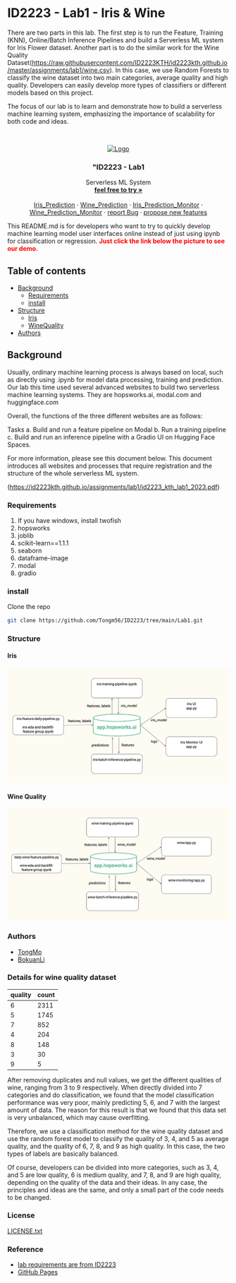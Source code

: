 
# ID2223 - Lab1 - Iris & Wine

There are two parts in this lab. The first step is to run the Feature, Training (KNN), Online/Batch Inference Pipelines and build a Serverless ML system for Iris Flower dataset. Another part is to do the similar work for the Wine Quality Dataset(https://raw.githubusercontent.com/ID2223KTH/id2223kth.github.io/master/assignments/lab1/wine.csv). In this case, we use Random Forests to classify the wine dataset into two main categories, average quality and high quality. Developers can easily develop more types of classifiers or different models based on this project. 

The focus of our lab is to learn and demonstrate how to build a serverless machine learning system, emphasizing the importance of scalability for both code and ideas.

<!-- PROJECT SHIELDS -->
<!-- @import "[TOC]" {cmd="toc" depthFrom=1 depthTo=6 orderedList=false} -->
<!-- PROJECT LOGO -->
<br />

<p align="center">
  <a href="https://github.com/Tongm56/ID2223/tree/main/Lab1">
    <img src="https://raw.githubusercontent.com/bokuan/ID2223/main/average.png?token=GHSAT0AAAAAACHL4DAOO2XQVNTSNYIPH476ZKY6VSQ" alt="Logo" width="300" height="300">
  </a>

  <h3 align="center">"ID2223 - Lab1</h3>
  <p align="center">
    Serverless ML System
    <br />
    <a href="https://github.com/Tongm56/ID2223/tree/main/Lab1"><strong>feel free to try »</strong></a>
    <br />
    <br />
    <a href="https://huggingface.co/spaces/momowanwu/iris">Iris_Prediction</a>
    ·
    <a href="https://huggingface.co/spaces/momowanwu/wine_quality_pre">Wine_Prediction</a>
    ·
    <a href="https://huggingface.co/spaces/momowanwu/iris_monitor">Iris_Prediction_Monitor</a>
    ·
    <a href="https://huggingface.co/spaces/momowanwu/wine_quality_monitor">Wine_Prediction_Monitor</a>
    ·
    <a href="https://github.com/Tongm56/ID2223/issues">report Bug</a>
    ·
    <a href="https://github.com/Tongm56/ID2223/issues">propose new features</a>
  </p>

</p>

This README.md is for developers who want to try to quickly develop machine learning model user interfaces online instead of just using ipynb for classification or regression.
<span style="color:red">**Just click the link below the picture to see our demo.**</span>
 
## Table of contents

- [Background](#Background)
  - [Requirements](#Requirements)
  - [install](#install)
- [Structure](#Structure)
  - [Iris](#Iris)
  - [WineQuality](#WineQuality)
- [Authors](#Authors)

## Background
Usually, ordinary machine learning process is always based on local, such as directly using .ipynb for model data processing, training and prediction. Our lab this time used several advanced websites to build two serverless machine learning systems. They are hopsworks.ai, modal.com and huggingface.com

Overall, the functions of the three different websites are as follows: 

Tasks
a. Build and run a feature pipeline on Modal
b. Run a training pipeline
c. Build and run an inference pipeline with a Gradio UI on Hugging Face Spaces.

For more information, please see this document below. This document introduces all websites and processes that require registration and the structure of the whole serverless ML system. 

(https://id2223kth.github.io/assignments/lab1/id2223_kth_lab1_2023.pdf)

### Requirements
1. If you have windows, install twofish
2. hopsworks
3. joblib
4. scikit-learn==1.1.1
5. seaborn
6. dataframe-image
7. modal
8. gradio

### **install**
Clone the repo

```sh
git clone https://github.com/Tongm56/ID2223/tree/main/Lab1.git
```
### Structure
#### Iris 

[![Iris](https://github.com/Tongm56/ID2223/blob/main/Lab1/Iris.png)](https://github.com/Tongm56/ID2223/blob/main/Lab1/Iris.png)

#### Wine Quality 

[![WineQuality](https://github.com/Tongm56/ID2223/blob/main/Lab1/wine.png)](https://github.com/Tongm56/ID2223/blob/main/Lab1/wine.png)

### Authors
- [TongMo](https://github.com/Tongm56)
- [BokuanLi](https://github.com/bokuan)

### Details for wine quality dataset
| quality | count |
|---------|-------|
| 6       | 2311  |
| 5       | 1745  |
| 7       | 852   |
| 4       | 204   |
| 8       | 148   |
| 3       | 30    |
| 9       | 5     |

After removing duplicates and null values, we get the different qualities of wine, ranging from 3 to 9 respectively. When directly divided into 7 categories and do classification, we found that the model classification performance was very poor, mainly predicting 5, 6, and 7 with the largest amount of data. The reason for this result is that we found that this data set is very unbalanced, which may cause overfitting. 

Therefore, we use a classification method for the wine quality dataset and use the random forest model to classify the quality of 3, 4, and 5 as average quality, and the quality of 6, 7, 8, and 9 as high quality. In this case, the two types of labels are basically balanced.

Of course, developers can be divided into more categories, such as 3, 4, and 5 are low quality, 6 is medium quality, and 7, 8, and 9 are high quality, depending on the quality of the data and their ideas. In any case, the principles and ideas are the same, and only a small part of the code needs to be changed.
### License

 [LICENSE.txt](https://github.com/Tongm56/ID2223/blob/main/LICENSE)

### Reference

- [lab requirements are from ID2223](https://id2223kth.github.io/assignments/lab1/id2223_kth_lab1_2023.pdf)
- [GitHub Pages](https://pages.github.com)





